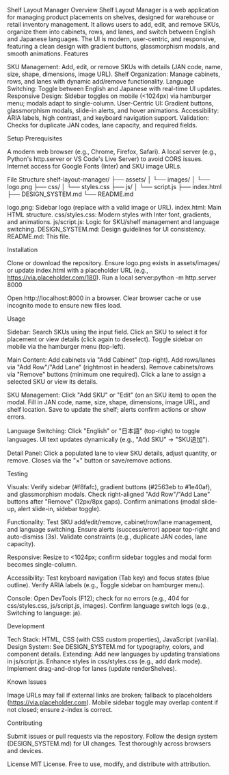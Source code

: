 Shelf Layout Manager
Overview
Shelf Layout Manager is a web application for managing product placements on shelves, designed for warehouse or retail inventory management. It allows users to add, edit, and remove SKUs, organize them into cabinets, rows, and lanes, and switch between English and Japanese languages. The UI is modern, user-centric, and responsive, featuring a clean design with gradient buttons, glassmorphism modals, and smooth animations.
Features

SKU Management: Add, edit, or remove SKUs with details (JAN code, name, size, shape, dimensions, image URL).
Shelf Organization: Manage cabinets, rows, and lanes with dynamic add/remove functionality.
Language Switching: Toggle between English and Japanese with real-time UI updates.
Responsive Design: Sidebar toggles on mobile (<1024px) via hamburger menu; modals adapt to single-column.
User-Centric UI: Gradient buttons, glassmorphism modals, slide-in alerts, and hover animations.
Accessibility: ARIA labels, high contrast, and keyboard navigation support.
Validation: Checks for duplicate JAN codes, lane capacity, and required fields.

Setup
Prerequisites

A modern web browser (e.g., Chrome, Firefox, Safari).
A local server (e.g., Python's http.server or VS Code's Live Server) to avoid CORS issues.
Internet access for Google Fonts (Inter) and SKU image URLs.

File Structure
shelf-layout-manager/
├── assets/
│   └── images/
│       └── logo.png
├── css/
│   └── styles.css
├── js/
│   └── script.js
├── index.html
├── DESIGN_SYSTEM.md
└── README.md


logo.png: Sidebar logo (replace with a valid image or URL).
index.html: Main HTML structure.
css/styles.css: Modern styles with Inter font, gradients, and animations.
js/script.js: Logic for SKU/shelf management and language switching.
DESIGN_SYSTEM.md: Design guidelines for UI consistency.
README.md: This file.

Installation

Clone or download the repository.
Ensure logo.png exists in assets/images/ or update index.html with a placeholder URL (e.g., https://via.placeholder.com/180).
Run a local server:python -m http.server 8000


Open http://localhost:8000 in a browser.
Clear browser cache or use incognito mode to ensure new files load.

Usage

Sidebar:
Search SKUs using the input field.
Click an SKU to select it for placement or view details (click again to deselect).
Toggle sidebar on mobile via the hamburger menu (top-left).


Main Content:
Add cabinets via "Add Cabinet" (top-right).
Add rows/lanes via "Add Row"/"Add Lane" (rightmost in headers).
Remove cabinets/rows via "Remove" buttons (minimum one required).
Click a lane to assign a selected SKU or view its details.


SKU Management:
Click "Add SKU" or "Edit" (on an SKU item) to open the modal.
Fill in JAN code, name, size, shape, dimensions, image URL, and shelf location.
Save to update the shelf; alerts confirm actions or show errors.


Language Switching:
Click "English" or "日本語" (top-right) to toggle languages.
UI text updates dynamically (e.g., "Add SKU" → "SKU追加").


Detail Panel:
Click a populated lane to view SKU details, adjust quantity, or remove.
Closes via the "×" button or save/remove actions.



Testing

Visuals:
Verify sidebar (#f8fafc), gradient buttons (#2563eb to #1e40af), and glassmorphism modals.
Check right-aligned "Add Row"/"Add Lane" buttons after "Remove" (12px/8px gaps).
Confirm animations (modal slide-up, alert slide-in, sidebar toggle).


Functionality:
Test SKU add/edit/remove, cabinet/row/lane management, and language switching.
Ensure alerts (success/error) appear top-right and auto-dismiss (3s).
Validate constraints (e.g., duplicate JAN codes, lane capacity).


Responsive:
Resize to <1024px; confirm sidebar toggles and modal form becomes single-column.


Accessibility:
Test keyboard navigation (Tab key) and focus states (blue outline).
Verify ARIA labels (e.g., Toggle sidebar on hamburger menu).


Console:
Open DevTools (F12); check for no errors (e.g., 404 for css/styles.css, js/script.js, images).
Confirm language switch logs (e.g., Switching to language: ja).



Development

Tech Stack: HTML, CSS (with CSS custom properties), JavaScript (vanilla).
Design System: See DESIGN_SYSTEM.md for typography, colors, and component details.
Extending:
Add new languages by updating translations in js/script.js.
Enhance styles in css/styles.css (e.g., add dark mode).
Implement drag-and-drop for lanes (update renderShelves).



Known Issues

Image URLs may fail if external links are broken; fallback to placeholders (https://via.placeholder.com).
Mobile sidebar toggle may overlap content if not closed; ensure z-index is correct.

Contributing

Submit issues or pull requests via the repository.
Follow the design system (DESIGN_SYSTEM.md) for UI changes.
Test thoroughly across browsers and devices.

License
MIT License. Free to use, modify, and distribute with attribution.